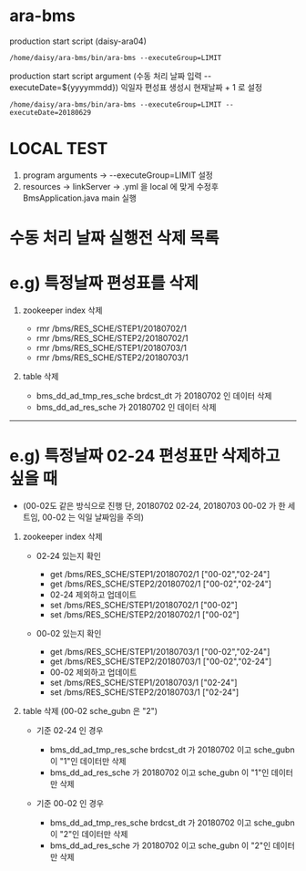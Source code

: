 # ara-bms

production start script (daisy-ara04)

```/home/daisy/ara-bms/bin/ara-bms --executeGroup=LIMIT```

production start script argument (수동 처리 날짜 입력 --executeDate=${yyyymmdd})
익일자 편성표 생성시 현재날짜 + 1 로 설정

```/home/daisy/ara-bms/bin/ara-bms --executeGroup=LIMIT --executeDate=20180629```

# LOCAL TEST
1. program arguments -> --executeGroup=LIMIT 설정
2. resources -> linkServer -> .yml 을 local 에 맞게 수정후 BmsApplication.java main 실행

# 수동 처리 날짜 실행전 삭제 목록
# e.g) 특정날짜 편성표를 삭제
1. zookeeper index 삭제
    + rmr /bms/RES_SCHE/STEP1/20180702/1
    + rmr /bms/RES_SCHE/STEP2/20180702/1
    + rmr /bms/RES_SCHE/STEP1/20180703/1
    + rmr /bms/RES_SCHE/STEP2/20180703/1

2. table 삭제
    + bms_dd_ad_tmp_res_sche brdcst_dt 가 20180702 인 데이터 삭제
    + bms_dd_ad_res_sche 가 20180702 인 데이터 삭제

---

# e.g) 특정날짜 02-24 편성표만 삭제하고 싶을 때 
* (00-02도 같은 방식으로 진행 단, 20180702 02-24, 20180703 00-02 가 한 세트임, 00-02 는 익일 날짜임을 주의)

1. zookeeper index 삭제 
    + 02-24 있는지 확인
      + get /bms/RES_SCHE/STEP1/20180702/1 ["00-02","02-24"]
      + get /bms/RES_SCHE/STEP2/20180702/1 ["00-02","02-24"]
      + 02-24 제외하고 업데이트
      + set /bms/RES_SCHE/STEP1/20180702/1 ["00-02"]
      + set /bms/RES_SCHE/STEP2/20180702/1 ["00-02"]

    + 00-02 있는지 확인
      + get /bms/RES_SCHE/STEP1/20180703/1 ["00-02","02-24"]
      + get /bms/RES_SCHE/STEP2/20180703/1 ["00-02","02-24"]
      + 00-02 제외하고 업데이트
      + set /bms/RES_SCHE/STEP1/20180703/1 ["02-24"]
      + set /bms/RES_SCHE/STEP2/20180703/1 ["02-24"]

2. table 삭제 (00-02 sche_gubn 은 "2")
    + 기준 02-24 인 경우
      + bms_dd_ad_tmp_res_sche brdcst_dt 가 20180702 이고 sche_gubn 이 "1"인 데이터만 삭제
      + bms_dd_ad_res_sche 가 20180702 이고 sche_gubn 이 "1"인 데이터만 삭제

    + 기준 00-02 인 경우
      + bms_dd_ad_tmp_res_sche brdcst_dt 가 20180702 이고 sche_gubn 이 "2"인 데이터만 삭제
      + bms_dd_ad_res_sche 가 20180702 이고 sche_gubn 이 "2"인 데이터만 삭제

